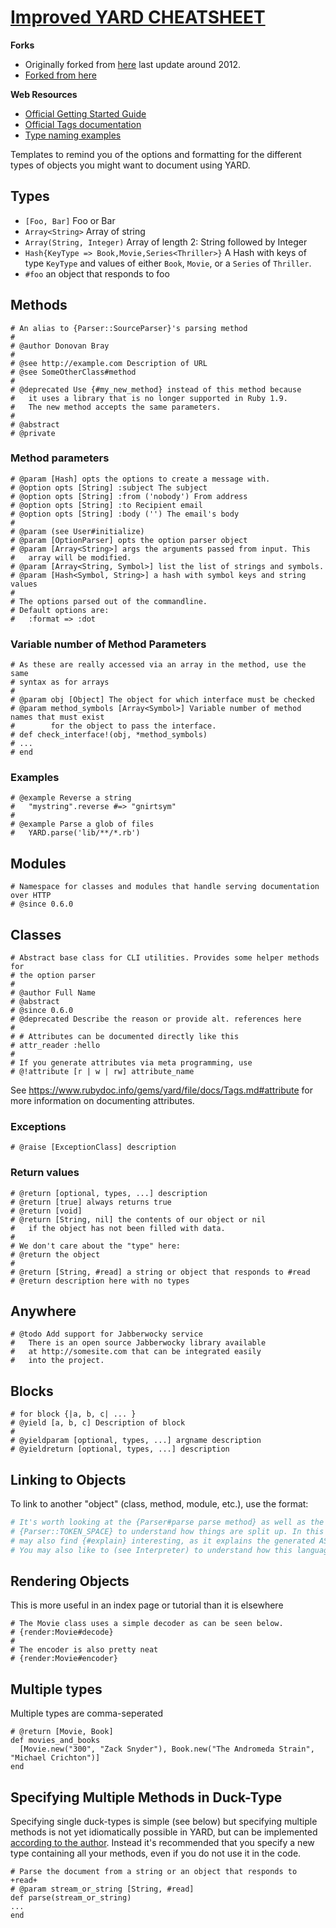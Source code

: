 # [Improved YARD CHEATSHEET](http://yardoc.org)

**Forks**
- Originally forked from [here](https://gist.github.com/chetan/1827484) last update around 2012.
- [Forked from here](https://gist.github.com/phansch/db18a595d2f5f1ef16646af72fe1fb0e)

**Web Resources**
* [Official Getting Started Guide](http://www.rubydoc.info/gems/yard/file/docs/GettingStarted.md)
* [Official Tags documentation](http://www.rubydoc.info/gems/yard/file/docs/Tags.md#Tag_List)
* [Type naming examples](https://yardoc.org/types)

Templates to remind you of the options and formatting for the different types of objects you might
want to document using YARD.

## Types
- `[Foo, Bar]` Foo or Bar
- `Array<String>` Array of string
- `Array(String, Integer)` Array of length 2: String followed by Integer
- `Hash{KeyType => Book,Movie,Series<Thriller>}` A Hash with keys of type `KeyType` and values of either `Book`, `Movie`, or a `Series` of `Thriller`.
- `#foo` an object that responds to foo

## Methods

    # An alias to {Parser::SourceParser}'s parsing method
    # 
    # @author Donovan Bray
    #
    # @see http://example.com Description of URL
    # @see SomeOtherClass#method
    #
    # @deprecated Use {#my_new_method} instead of this method because
    #   it uses a library that is no longer supported in Ruby 1.9. 
    #   The new method accepts the same parameters.
    #
    # @abstract
    # @private

### Method parameters

    # @param [Hash] opts the options to create a message with.
    # @option opts [String] :subject The subject
    # @option opts [String] :from ('nobody') From address
    # @option opts [String] :to Recipient email
    # @option opts [String] :body ('') The email's body 
    #
    # @param (see User#initialize)
    # @param [OptionParser] opts the option parser object
    # @param [Array<String>] args the arguments passed from input. This
    #   array will be modified.
    # @param [Array<String, Symbol>] list the list of strings and symbols.
    # @param [Hash<Symbol, String>] a hash with symbol keys and string values
    #
    # The options parsed out of the commandline.
    # Default options are:
    #   :format => :dot
    
### Variable number of Method Parameters

    # As these are really accessed via an array in the method, use the same
    # syntax as for arrays
    #
    # @param obj [Object] The object for which interface must be checked
    # @param method_symbols [Array<Symbol>] Variable number of method names that must exist
    #        for the object to pass the interface.             
    # def check_interface!(obj, *method_symbols)
    # ...
    # end
    
### Examples

    # @example Reverse a string
    #   "mystring".reverse #=> "gnirtsym"
    #
    # @example Parse a glob of files
    #   YARD.parse('lib/**/*.rb')
## Modules

    # Namespace for classes and modules that handle serving documentation over HTTP
    # @since 0.6.0

## Classes

    # Abstract base class for CLI utilities. Provides some helper methods for
    # the option parser
    # 
    # @author Full Name
    # @abstract
    # @since 0.6.0
    # @deprecated Describe the reason or provide alt. references here
    #
    # # Attributes can be documented directly like this
    # attr_reader :hello
    #
    # If you generate attributes via meta programming, use
    # @!attribute [r | w | rw] attribute_name

See https://www.rubydoc.info/gems/yard/file/docs/Tags.md#attribute for more information on documenting attributes.

### Exceptions

    # @raise [ExceptionClass] description

### Return values

    # @return [optional, types, ...] description
    # @return [true] always returns true
    # @return [void]
    # @return [String, nil] the contents of our object or nil
    #   if the object has not been filled with data.
    #
    # We don't care about the "type" here:
    # @return the object
    #
    # @return [String, #read] a string or object that responds to #read
    # @return description here with no types

## Anywhere

    # @todo Add support for Jabberwocky service
    #   There is an open source Jabberwocky library available 
    #   at http://somesite.com that can be integrated easily
    #   into the project.

## Blocks

    # for block {|a, b, c| ... }
    # @yield [a, b, c] Description of block
    #
    # @yieldparam [optional, types, ...] argname description
    # @yieldreturn [optional, types, ...] description

## Linking to Objects

To link to another "object" (class, method, module, etc.), use the format:

```ruby
# It's worth looking at the {Parser#parse parse method} as well as the constant
# {Parser::TOKEN_SPACE} to understand how things are split up. In this class, you 
# may also find {#explain} interesting, as it explains the generated AST.
# You may also like to (see Interpreter) to understand how this language works.
```

## Rendering Objects
This is more useful in an index page or tutorial than it is elsewhere
```
# The Movie class uses a simple decoder as can be seen below.
# {render:Movie#decode}
#
# The encoder is also pretty neat
# {render:Movie#encoder}
```

## Multiple types
Multiple types are comma-seperated
```
# @return [Movie, Book]
def movies_and_books
  [Movie.new("300", "Zack Snyder"), Book.new("The Andromeda Strain", "Michael Crichton")]
end

```

## Specifying Multiple Methods in Duck-Type
Specifying single duck-types is simple (see below) but specifying multiple methods
is not yet idiomatically possible in YARD, but can be implemented [according to the author](https://stackoverflow.com/questions/9126802/document-duck-types-with-multiple-methods-in-yard). Instead
it's recommended that you specify a new type containing all your methods, even if you do not use it in the code.
```
# Parse the document from a string or an object that responds to +read+
# @param stream_or_string [String, #read]
def parse(stream_or_string)
...
end
```